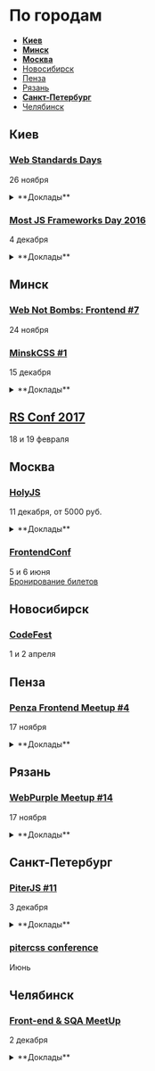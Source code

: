 # По городам

- **[Киев](#Киев)**
- **[Минск](#Минск)**
- **[Москва](#Москва)**
- [Новосибирск](#Новосибирск)
- [Пенза](#Пенза)
- [Рязань](#Рязань)
- **[Санкт-Петербург](#Санкт-Петербург)**
- [Челябинск](#Челябинск)

## Киев

### [Web Standards Days](https://wsd.events/2016/11/26/)

26 ноября

<details>
  <summary>**Доклады**</summary>

  - «&lt;head&gt; — всему голова», Роман Ганин (FBS)
  - «Ленивый верстальщик», Юрий Артюх (Coderiver)
  - «Вы не знаете CSS», Антон Немцев
  - «Я и ИоТ», Вадим Макеев (Opera)
  - «Polymer, год вместе», Артур Пархисенко (LiveStream)
  - «Радуйся коду с ELM», Григорий Шехет (Grammarly)
  - «Консоль в массы. Переход на светлую сторону», Виталий Рыбка (NOOSPHERE)
</details>

### [Most JS Frameworks Day 2016](http://frameworksdays.com/event/most-js-fwdays-2016)

4 декабря

<details>
  <summary>**Доклады**</summary>

  - «PhaserJS for advertisment: игры внутри баннеров», Юлия Пучнина
  - «Как быть хорошим фронтенд-разработчиком», Евгений Жарков (Juno)
  - «Reactive Music Apps in Angular and RxJS», Tero Parviainen
  - «Міграція даних в Node.js REST API і MongoDB», Андрей Шумада (Ciklum/Debitoor)
  - «The Road to Native Web Components», Michael North (Levanto Financial)
  - «RxJS 5 - In-depth», Gerard Sans (AngularZone)
  - «Hyperops», Mathias Buus
  - «О драконах ни слова», Илья Климов (WookieeLabs)
  - «Architecting React Native app», Филипп Шурпик (Debitoor)
</details>

## Минск

### [Web Not Bombs: Frontend #7](https://www.facebook.com/events/1263558513676336/)

24 ноября

### [MinskCSS #1](http://minskcss.by/)

15 декабря

<details>
  <summary>**Доклады**</summary>

  - «All you need is CSS», Анна Селезнёва (Evil Martians)
</details>

## [RS Conf 2017](https://2017.conf.rollingscopes.com/index.html)

18 и 19 февраля

## Москва

### [HolyJS](http://holyjs.ru/)

11 декабря, от 5000 руб.

<details>
  <summary>**Доклады**</summary>

  - «ECMAScript: latest and upcoming features», Axel Rauschmayer
  - «Building Interactive npm Command Line Modules», Irina Shestak
  - «Лебедь рак и щука: как технологии тянут фронтенд на дно», Евгений Гусев
  - Секретный доклад, Андрей Ситник
  - «3L3M3NT5», Martin Kleppe
  - «Как подойти к современным веб-приложениям», Никита Прокопов
  - «Debugging Node.js Performance Issues in Production»,Thomas Watson
  - «Веб-приложения: дробим монолит», Виктор Грищенко 
  - «WebVR is the next frontier», Martin Splitt
  - «A Little Closer to Frontend Bliss with Elm», Tereza Sokol
  - «Dr. Strangelove or: How I Learned to Stop Worrying and Love the Serverless Chatbots», Slobodan Stojanovic
  - «Performance Profiling for V8», Franziska Hinkelmann
  - «Remote (dev)tools своими руками»,Роман Дворнов
  - «Rich text editing with Draft.js», Nikolaus Graf
  - «Как современные библиотеки и фреймворки работают с DOM», Вячеслав Слинько
  - «Offline is the new Black», Max Stoiber (Thinkmill)
  - «Sharing files and data with friends using a P2P shared folder powered by Javascript», Mathias Buus Madsen
  - «Мутация web», Павел Кондратенко
  - «Модульный CSS», Андрей Оконечников
  - «debugger;», Денис Мишунов
</details>

### [FrontendConf](http://frontendconf.ru/)

5 и 6 июня  
[Бронирование билетов](http://conf.ontico.ru/conference/join/frontend_conf_2017.html)

## Новосибирск

### [CodeFest](http://2017.codefest.ru/)

1 и 2 апреля

## Пенза

### [Penza Frontend Meetup #4](https://vk.com/pfm_4)

17 ноября

<details>
  <summary>**Доклады**</summary>

  - «DevTools для CSS-анимации», Стас Мельников
  - «PhoneGap — плюсы, минусы, подводные камни», Артём Андреев
</details>

## Рязань

### [WebPurple Meetup #14](https://webpurple.timepad.ru/event/402384/)

17 ноября

<details>
  <summary>**Доклады**</summary>

  - «Не вебом единым. Чего еще коснулась благодать JavaSript’а?», Павел Смирнов
</details>

## Санкт-Петербург

### [PiterJS #11](https://meetabit.com/events/299)

3 декабря

<details>
  <summary>**Доклады**</summary>

  - «React vs Angular 2: сравнение фреймворков без холивара», Maxim Grebenshikov
  - «Просто о WebRTC: как сделать видеочат», Arseny
  - «Обещание JavaScript = Promise HELL», Mikhail Poluboyarinov
</details>

### [pitercss conference](https://pitercss.com/)

Июнь

## Челябинск

### [Front-end & SQA MeetUp](http://frontday.ru/)

2 декабря

<details>
  <summary>**Доклады**</summary>

  - «Кроссбраузерное тестирование без потери средств и рассудка», Мария Штырова
</details>
